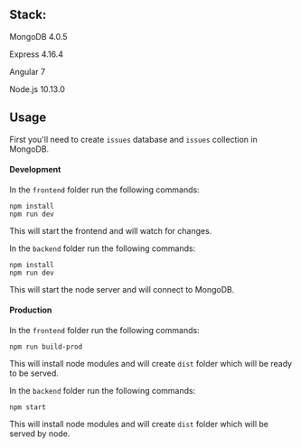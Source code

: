 ## Stack:

MongoDB 4.0.5

Express 4.16.4

Angular 7

Node.js 10.13.0


## Usage

First you'll need to create `issues` database and `issues` collection in MongoDB.

#### Development 

In the `frontend` folder run the following commands:

```
npm install
npm run dev
```

This will start the frontend and will watch for changes.

In the `backend` folder run the following commands:

```
npm install
npm run dev
```

This will start the node server and will connect to MongoDB.


#### Production

In the `frontend` folder run the following commands:

```
npm run build-prod
```

This will install node modules and will create `dist` folder which will be ready to be served.


In the `backend` folder run the following commands:

```
npm start
```

This will install node modules and will create `dist` folder which will be served by node.
